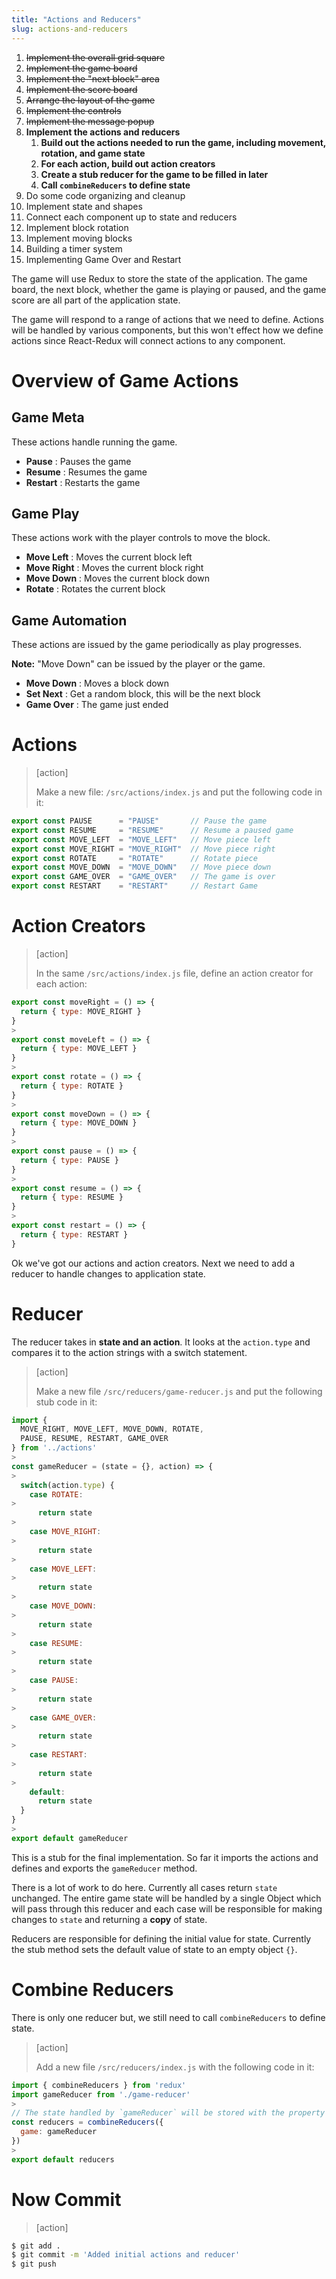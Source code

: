 ```yaml
---
title: "Actions and Reducers"
slug: actions-and-reducers
---
```


1. ~~Implement the overall grid square~~
1. ~~Implement the game board~~
1. ~~Implement the "next block" area~~
1. ~~Implement the score board~~
1. ~~Arrange the layout of the game~~
1. ~~Implement the controls~~
1. ~~Implement the message popup~~
1. **Implement the actions and reducers**
    1. **Build out the actions needed to run the game, including movement, rotation, and game state**
    1. **For each action, build out action creators**
    1. **Create a stub reducer for the game to be filled in later**
    1. **Call `combineReducers` to define state**
1. Do some code organizing and cleanup
1. Implement state and shapes
1. Connect each component up to state and reducers
1. Implement block rotation
1. Implement moving blocks
1. Building a timer system
1. Implementing Game Over and Restart

The game will use Redux to store the state of the application.
The game board, the next block, whether the game is playing or
paused, and the game score are all part of the application state.

The game will respond to a range of actions that we need to define. Actions will be handled by various components, but this won't effect how we define actions since React-Redux will connect actions to any component.

# Overview of Game Actions

## Game Meta
These actions handle running the game.

- **Pause** : Pauses the game
- **Resume** : Resumes the game
- **Restart** : Restarts the game

## Game Play
These actions work with the player controls to move the block.

- **Move Left** : Moves the current block left
- **Move Right** : Moves the current block right
- **Move Down** : Moves the current block down
- **Rotate** : Rotates the current block

## Game Automation
These actions are issued by the game periodically as play
progresses.

**Note:** "Move Down" can be issued by the player or
the game.

- **Move Down** : Moves a block down
- **Set Next** : Get a random block, this will be the next block
- **Game Over** : The game just ended

# Actions

> [action]
>
> Make a new file: `/src/actions/index.js` and put the following code in it:
>
```JavaScript
export const PAUSE      = "PAUSE"       // Pause the game
export const RESUME     = "RESUME"      // Resume a paused game
export const MOVE_LEFT  = "MOVE_LEFT"   // Move piece left
export const MOVE_RIGHT = "MOVE_RIGHT"  // Move piece right
export const ROTATE     = "ROTATE"      // Rotate piece
export const MOVE_DOWN  = "MOVE_DOWN"   // Move piece down
export const GAME_OVER  = "GAME_OVER"   // The game is over
export const RESTART    = "RESTART"     // Restart Game
```

# Action Creators

> [action]
>
> In the same `/src/actions/index.js` file, define an action creator for each action:
>
```JavaScript
export const moveRight = () => {
  return { type: MOVE_RIGHT }
}
>
export const moveLeft = () => {
  return { type: MOVE_LEFT }
}
>
export const rotate = () => {
  return { type: ROTATE }
}
>
export const moveDown = () => {
  return { type: MOVE_DOWN }
}
>
export const pause = () => {
  return { type: PAUSE }
}
>
export const resume = () => {
  return { type: RESUME }
}
>
export const restart = () => {
  return { type: RESTART }
}
```

Ok we've got our actions and action creators. Next we need to add a reducer to handle changes to application state.

# Reducer

The reducer takes in **state and an action**. It looks at the `action.type` and compares it to the action strings with a switch statement.

> [action]
>
> Make a new file `/src/reducers/game-reducer.js` and put the following stub code in it:
>
```JavaScript
import {
  MOVE_RIGHT, MOVE_LEFT, MOVE_DOWN, ROTATE,
  PAUSE, RESUME, RESTART, GAME_OVER
} from '../actions'
>
const gameReducer = (state = {}, action) => {
>
  switch(action.type) {
    case ROTATE:
>
      return state
>
    case MOVE_RIGHT:
>
      return state
>
    case MOVE_LEFT:
>
      return state
>
    case MOVE_DOWN:
>
      return state
>
    case RESUME:
>
      return state
>
    case PAUSE:
>
      return state
>
    case GAME_OVER:
>
      return state
>
    case RESTART:
>
      return state
>
    default:
      return state
  }
}
>
export default gameReducer
```

This is a stub for the final implementation. So far it
imports the actions and defines and exports the
`gameReducer` method.

There is a lot of work to do here. Currently all cases
return `state` unchanged. The entire game state will be
handled by a single Object which will pass through
this reducer and each case will be responsible for making
changes to `state` and returning a **copy** of state.

Reducers are responsible for defining the initial value
for state. Currently the stub method sets the default
value of state to an empty object `{}`.

# Combine Reducers

There is only one reducer but, we still need to call
`combineReducers` to define state.

> [action]
>
> Add a new file `/src/reducers/index.js` with the following code in it:
>
```JavaScript
import { combineReducers } from 'redux'
import gameReducer from './game-reducer'
>
// The state handled by `gameReducer` will be stored with the property name `game` on the Redux store.
const reducers = combineReducers({
  game: gameReducer
})
>
export default reducers
```

# Now Commit

>[action]
>
```bash
$ git add .
$ git commit -m 'Added initial actions and reducer'
$ git push
```
